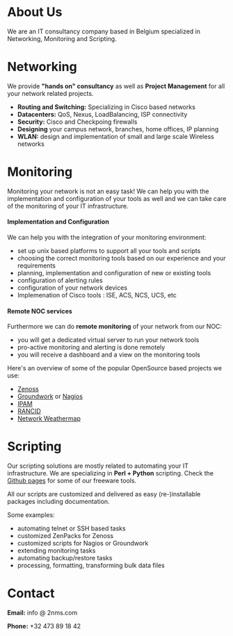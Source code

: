 # About Us

We are an IT consultancy company based in Belgium specialized in Networking, Monitoring and Scripting.



# Networking

We provide **"hands on" consultancy** as well as **Project Management** for all your network related projects.

* **Routing and Switching:** Specializing in Cisco based networks
* **Datacenters:** QoS, Nexus, LoadBalancing, ISP connectivity
* **Security:** Cisco and Checkpoing firewalls
* **Designing** your campus network, branches, home offices, IP planning
* **WLAN:** design and implementation of small and large scale Wireless networks



# Monitoring

Monitoring your network is not an easy task! We can help you with the implementation and configuration of your tools as well and we can take care of the monitoring of your IT infrastructure.

#### Implementation and Configuration

We can help you with the integration of your monitoring environment:

* set up unix based platforms to support all your tools and scripts
* choosing the correct monitoring tools based on our experience and your requirements
* planning, implementation and configuration of new or existing tools
* configuration of alerting rules
* configuration of your network devices
* Implemenation of Cisco tools : ISE, ACS, NCS, UCS, etc


#### Remote NOC services

Furthermore we can do **remote monitoring** of your network from our NOC:

* you will get a dedicated virtual server to run your network tools
* pro-active monitoring and alerting is done remotely
* you will receive a dashboard and a view on the monitoring tools


Here's an overview of some of the popular OpenSource based projects we use:

* [Zenoss](http://www.zenoss.org)
* [Groundwork](http://www.gwos.com) or [Nagios](http://www.nagios.org)
* [IPAM](http://phpipam.net)
* [RANCID](http://www.shrubbery.net/rancid)
* [Network Weathermap](http://www.network-weathermap.com)



# Scripting

Our scripting solutions are mostly related to automating your IT infrastructure. We are specializing in **Perl + Python** scripting.
Check the [Github pages](http://www.github.com/mwallraf) for some of our freeware tools.

All our scripts are customized and delivered as easy (re-)installable packages including documentation.

Some examples:

* automating telnet or SSH based tasks
* customized ZenPacks for Zenoss
* customized scripts for Nagios or Groundwork
* extending monitoring tasks
* automating backup/restore tasks
* processing, formatting, transforming bulk data files



# Contact

**Email:** info @ 2nms.com

**Phone:** +32 473 89 18 42

